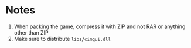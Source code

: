 # Notes
1. When packing the game, compress it with ZIP and not RAR or anything other than ZIP
2. Make sure to distribute `libs/cimgui.dll`
